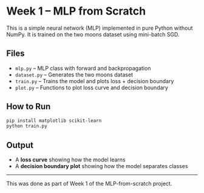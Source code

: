 # Week 1 – MLP from Scratch

This is a simple neural network (MLP) implemented in pure Python without NumPy. It is trained on the two moons dataset using mini-batch SGD.

## Files

- `mlp.py` – MLP class with forward and backpropagation
- `dataset.py` – Generates the two moons dataset
- `train.py` – Trains the model and plots loss + decision boundary
- `plot.py` – Functions to plot loss curve and decision boundary

## How to Run

```bash
pip install matplotlib scikit-learn
python train.py
```

## Output

- A **loss curve** showing how the model learns
- A **decision boundary plot** showing how the model separates classes

---

This was done as part of Week 1 of the MLP-from-scratch project.
